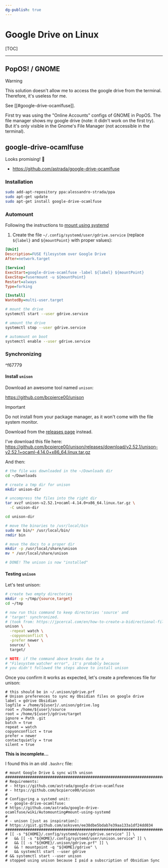 ```yaml
---
dg-publish: true
---
```

# Google Drive on Linux

[TOC]

---

## PopOS! / GNOME

> [!warning]
> This solution doesn't allow me to access the google drive from the terminal. Therefore, it's useless for me.
> 
> See [[#google-drive-ocamlfuse]].

First try was using the "Online Accounts" configs of GNOME in PopOS. The file manager shows my google drive (note: it didn't work on the first try). But it's only visible in the Gnome's File Manager (not accessible in the terminal).

## google-drive-ocamlfuse

Looks promising! 🙂

- <https://github.com/astrada/google-drive-ocamlfuse>

### Installation

```bash
sudo add-apt-repository ppa:alessandro-strada/ppa
sudo apt-get update
sudo apt-get install google-drive-ocamlfuse
```

### Automount

Following the instructions to [mount using systemd](https://github.com/astrada/google-drive-ocamlfuse/wiki/Automounting#mount-using-systemd)

1. Create the file `~/.config/systemd/user/gdrive.service` (replace `${label}` and `${mountPoint}` with proper values):
```ini
[Unit]
Description=FUSE filesystem over Google Drive
After=network.target

[Service]
ExecStart=google-drive-ocamlfuse -label ${label} ${mountPoint}
ExecStop=fusermount -u ${mountPoint}
Restart=always
Type=forking

[Install]
WantedBy=multi-user.target
```

```bash
# mount the drive
systemctl start --user gdrive.service

# umount the drive
systemctl stop --user gdrive.service

# automount on boot
systemctl enable --user gdrive.service
```


### Synchronizing

^f67779

#### Install `unison`

Download an awesome tool named `unison`:

https://github.com/bcpierce00/unison

> [!important]
> Do not install from your package manager, as it won't come with the file system monitor.
>
> Download from the [releases page](https://github.com/bcpierce00/unison/releases/) instead.

I've download this file here: <https://github.com/bcpierce00/unison/releases/download/v2.52.1/unison-v2.52.1+ocaml-4.14.0+x86_64.linux.tar.gz>

And then:
```bash
# the file was downloaded in the ~/Downloads dir
cd ~/Downloads

# create a tmp dir for unison
mkdir unison-dir

# uncompress the files into the right dir
tar xvzf unison-v2.52.1+ocaml-4.14.0+x86_64.linux.tar.gz \
  -C unison-dir

cd unison-dir

# move the binaries to /usr/local/bin
sudo mv bin/* /usr/local/bin/
rmdir bin

# move the docs to a proper dir
mkdir -p /usr/local/share/unison
mv * /usr/local/share/unison

# DONE! The unison is now "installed"
```

#### Testing `unison`

Let's test unison:

```bash
# create two empty directories
mkdir -p ~/tmp/{source,target}
cd ~/tmp

# now run this command to keep directories 'source' and
# 'target' synchronized.
# (took from: https://jpcercal.com/en/how-to-create-a-bidirectional-file-sync-using-unison/
unison \
  -repeat watch \
  -copyonconflict \
  -prefer newer \
  source/ \
  target/

# NOTE: if the command above breaks due to a
# "Filesystem watcher error", it's probably because
# you didn't followed the steps above to install unison
```

Once you confirm it works as expected, let's create a preferences file for unison:

```
# this should be in ~/.unison/gdrive.prf
# Unison preferences to sync my Obsidian files on google drive
label = gdrive Obsidian
logfile = /home/${user}/.unison/gdrive.log
root = /home/${user}/source
root = /home/${user}/gdrive/target
ignore = Path .git
batch = true
repeat = watch
copyonconflict = true
prefer = newer
contactquietly = true
silent = true
```

**This is incomplete...**

I found this in an old `.bashrc` file:

```
# mount Google Drive & sync with unison
###############################################################################
# Requirements:
# - https://github.com/astrada/google-drive-ocamlfuse
# - https://github.com/bcpierce00/unison
#
# Configuring a systemd unit:
# - google-drive-ocamlfuse:
# https://github.com/astrada/google-drive-ocamlfuse/wiki/Automounting#mount-using-systemd
#
# - unison [just as inspiration]:
# https://gist.github.com/asksven/ee38dbe5bdab7e39aa133a1df24dd034
###############################################################################
# [[ -s "${HOME}/.config/systemd/user/gdrive.service" ]] \
#   && [[ -s "${HOME}/.config/systemd/user/unison.service" ]] \
#   && [[ -s "${HOME}/.unison/gdrive.prf" ]] \
#   && ! mountpoint -q "${HOME}/gdrive" \
#   && systemctl start --user gdrive
# && systemctl start --user unison
# stopped using unison because I paid a subscription of Obsidian Sync
```